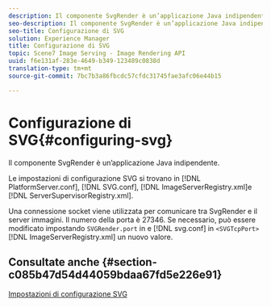 ```yaml
---
description: Il componente SvgRender è un’applicazione Java indipendente.
seo-description: Il componente SvgRender è un’applicazione Java indipendente.
seo-title: Configurazione di SVG
solution: Experience Manager
title: Configurazione di SVG
topic: Scene7 Image Serving - Image Rendering API
uuid: f6e131af-283e-4649-b349-123489c0838d
translation-type: tm+mt
source-git-commit: 7bc7b3a86fbcdc57cfdc31745fae3afc06e44b15

---
```



# Configurazione di SVG{#configuring-svg}

Il componente SvgRender è un’applicazione Java indipendente.

Le impostazioni di configurazione SVG si trovano in [!DNL PlatformServer.conf], [!DNL SVG.conf], [!DNL ImageServerRegistry.xml]e [!DNL ServerSupervisorRegistry.xml].

Una connessione socket viene utilizzata per comunicare tra SvgRender e il server immagini. Il numero della porta è 27346. Se necessario, può essere modificato impostando `SVGRender.port` in e [!DNL svg.conf] in `<SVGTcpPort>` [!DNL ImageServerRegistry.xml] un nuovo valore.

## Consultate anche {#section-c085b47d54d44059bdaa67fd5e226e91}

[Impostazioni di configurazione SVG](../../../is-api/image-serving-api-ref/c-configuration-and-administration/c-server-settings/r-svg.md#reference-232104868b2d4af9a4ac9c87552c0bb5)
